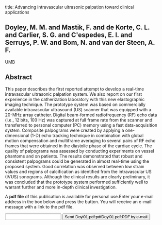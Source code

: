 title: Advancing intravascular ultrasonic palpation toward clinical applications

## Doyley, M. M. and Mastik, F. and de Korte, C. L. and Carlier, S. G. and C'espedes, E. I. and Serruys, P. W. and Bom, N. and van der Steen, A. F.
UMB


## Abstract
This paper describes the first reported attempt to develop a real-time intravascular ultrasonic palpation system. We also report on our first experience in the catherization laboratory with this new elastographic imaging technique. The prototype system was based on commercially available intravascular ultrasound (US) scanner that was equipped with a 20-MHz array catheter. Digital beam-formed radiofrequency (RF) echo data (i.e., 12 bits, 100 Hz) was captured at full frame rate from the scanner and transferred to personal computer (PC) memory using a fast data-acquisition system. Composite palpograms were created by applying a one-dimensional (1-D) echo tracking technique in combination with global motion compensation and multiframe averaging to several pairs of RF echo frames that were obtained in the diastolic phase of the cardiac cycle. The quality of palpograms was assessed by conducting experiments on vessel phantoms and on patients. The results demonstrated that robust and consistent palpograms could be generated in almost real-time using the proposed system. Good correlation was observed between low strain values and regions of calcification as identified from the intravascular US (IVUS) sonograms. Although the clinical results are clearly preliminary, it was concluded that the prototype system performed sufficiently well to warrant further and more in-depth clinical investigation.

A <b>pdf file</b> of this publication is available for personal use.Enter your e-mail address in the box below and press the button. You will receive an e-mail message with a link to the pdf file.
<form action="sender.php">  <input type="text" name="email">  <input type="submit" value="Send Doyl01.pdf:pdfDoyl01.pdf:PDF by e-mail"></form>